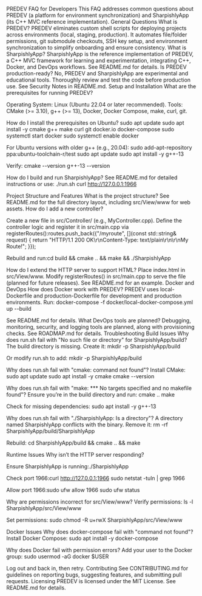 PREDEV FAQ for Developers
This FAQ addresses common questions about PREDEV (a platform for environment synchronization) and SharpishlyApp (its C++ MVC reference implementation).
General Questions
What is PREDEV?
PREDEV eliminates custom shell scripts for deploying projects across environments (local, staging, production). It automates file/folder permissions, git submodule checkouts, SSH key setup, and environment synchronization to simplify onboarding and ensure consistency.
What is SharpishlyApp?
SharpishlyApp is the reference implementation of PREDEV, a C++ MVC framework for learning and experimentation, integrating C++, Docker, and DevOps workflows. See README.md for details.
Is PREDEV production-ready?
No, PREDEV and SharpishlyApp are experimental and educational tools. Thoroughly review and test the code before production use. See Security Notes in README.md.
Setup and Installation
What are the prerequisites for running PREDEV?

Operating System: Linux (Ubuntu 22.04 or later recommended).
Tools: CMake (>= 3.10), g++ (>= 13), Docker, Docker Compose, make, curl, git.

How do I install the prerequisites on Ubuntu?
sudo apt update
sudo apt install -y cmake g++ make curl git docker.io docker-compose
sudo systemctl start docker
sudo systemctl enable docker

For Ubuntu versions with older g++ (e.g., 20.04):
sudo add-apt-repository ppa:ubuntu-toolchain-r/test
sudo apt update
sudo apt install -y g++-13

Verify:
cmake --version
g++-13 --version

How do I build and run SharpishlyApp?
See README.md for detailed instructions or use:
./run.sh
curl http://127.0.0.1:1966

Project Structure and Features
What is the project structure?
See README.md for the full directory layout, including src/View/www for web assets.
How do I add a new controller?

Create a new file in src/Controller/ (e.g., MyController.cpp).
Define the controller logic and register it in src/main.cpp via registerRoutes():routes.push_back({"/myroute", [](const std::string& request) {
    return "HTTP/1.1 200 OK\r\nContent-Type: text/plain\r\n\r\nMy Route!";
}});


Rebuild and run:cd build && cmake .. && make && ./SharpishlyApp



How do I extend the HTTP server to support HTML?
Place index.html in src/View/www. Modify registerRoutes() in src/main.cpp to serve the file (planned for future releases). See README.md for an example.
Docker and DevOps
How does Docker work with PREDEV?
PREDEV uses local-Dockerfile and production-Dockerfile for development and production environments. Run:
docker-compose -f docker/local-docker-compose.yml up --build

See README.md for details.
What DevOps tools are planned?
Debugging, monitoring, security, and logging tools are planned, along with provisioning checks. See ROADMAP.md for details.
Troubleshooting
Build Issues
Why does run.sh fail with "No such file or directory" for SharpishlyApp/build?
The build directory is missing. Create it:
mkdir -p SharpishlyApp/build

Or modify run.sh to add:
mkdir -p SharpishlyApp/build

Why does run.sh fail with "cmake: command not found"?
Install CMake:
sudo apt update
sudo apt install -y cmake
cmake --version

Why does run.sh fail with "make: *** No targets specified and no makefile found"?
Ensure you’re in the build directory and run:
cmake ..
make

Check for missing dependencies:
sudo apt install -y g++-13

Why does run.sh fail with "./SharpishlyApp: Is a directory"?
A directory named SharpishlyApp conflicts with the binary. Remove it:
rm -rf SharpishlyApp/build/SharpishlyApp

Rebuild:
cd SharpishlyApp/build && cmake .. && make

Runtime Issues
Why isn’t the HTTP server responding?

Ensure SharpishlyApp is running:./SharpishlyApp


Check port 1966:curl http://127.0.0.1:1966
sudo netstat -tuln | grep 1966


Allow port 1966:sudo ufw allow 1966
sudo ufw status



Why are permissions incorrect for src/View/www?
Verify permissions:
ls -l SharpishlyApp/src/View/www

Set permissions:
sudo chmod -R u+rwX SharpishlyApp/src/View/www

Docker Issues
Why does docker-compose fail with "command not found"?
Install Docker Compose:
sudo apt install -y docker-compose

Why does Docker fail with permission errors?
Add your user to the Docker group:
sudo usermod -aG docker $USER

Log out and back in, then retry.
Contributing
See CONTRIBUTING.md for guidelines on reporting bugs, suggesting features, and submitting pull requests.
Licensing
PREDEV is licensed under the MIT License. See README.md for details.